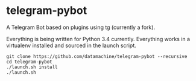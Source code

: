 # telegram-pybot
A Telegram Bot based on plugins using tg (currently a fork). 

Everything is being written for Python 3.4 currently. Everything works in a virtualenv installed and sourced in the launch script.

    git clone https://github.com/datamachine/telegram-pybot --recursive
    cd telegram-pybot
    ./launch.sh install
    ./launch.sh
